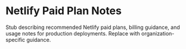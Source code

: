 # Netlify Paid Plan Notes

Stub describing recommended Netlify paid plans, billing guidance, and usage notes for production deployments. Replace with organization-specific guidance.
